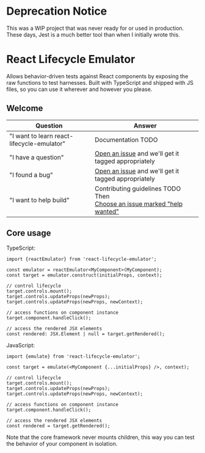 # Deprecation Notice

This was a WIP project that was never ready for or used in production. These days, Jest is a much better tool than when I initially wrote this.

# React Lifecycle Emulator

Allows behavior-driven tests against React components by exposing the raw
functions to test harnesses. Built with TypeScript and shipped with JS files, so
you can use it wherever and however you please.

## Welcome

| Question | Answer |
|--------|-------|
| "I want to learn react-lifecycle-emulator" | Documentation TODO |
| "I have a question" | [Open an issue](./issues/new) and we'll get it tagged appropriately |
| "I found a bug" | [Open an issue](./issues/new) and we'll get it tagged appropriately |
| "I want to help build" | Contributing guidelines TODO<br />Then<br />[Choose an issue marked "help wanted"](.//issues?q=is%3Aissue+is%3Aopen+label%3A%22help+wanted%22) |

## Core usage

TypeScript:

    import {reactEmulator} from 'react-lifecycle-emulator';

    const emulator = reactEmulator<MyComponent>(MyComponent);
    const target = emulator.construct(initialProps, context);

    // control lifecycle
    target.controls.mount();
    target.controls.updateProps(newProps);
    target.controls.updateProps(newProps, newContext);

    // access functions on component instance
    target.component.handleClick();

    // access the rendered JSX elements
    const rendered: JSX.Element | null = target.getRendered();

JavaScript:

    import {emulate} from 'react-lifecycle-emulator';

    const target = emulate(<MyComponent {...initialProps} />, context);

    // control lifecycle
    target.controls.mount();
    target.controls.updateProps(newProps);
    target.controls.updateProps(newProps, newContext);

    // access functions on component instance
    target.component.handleClick();

    // access the rendered JSX elements
    const rendered = target.getRendered();

Note that the core framework never mounts children, this way you can test the
behavior of your component in isolation.
